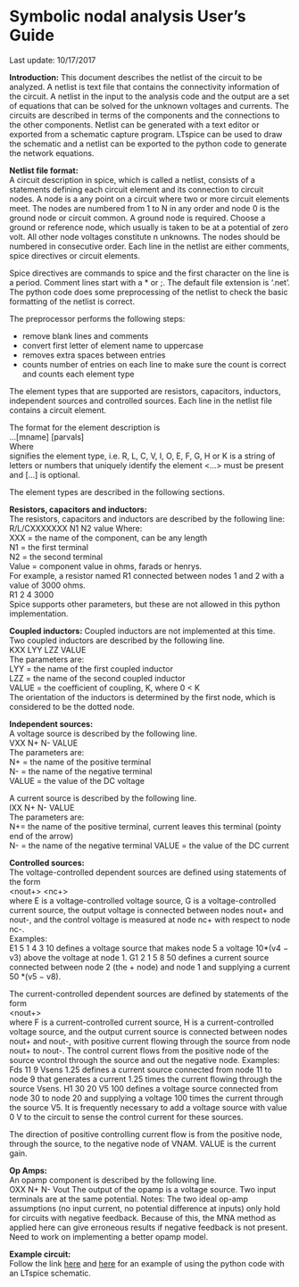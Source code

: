 # Symbolic nodal analysis User’s Guide
Last update: 10/17/2017

**Introduction:**  This document describes the netlist of the circuit to be analyzed.  A netlist is text file that contains the connectivity information of the circuit.  A netlist in the input to the analysis code and the output are a set of equations that can be solved for the unknown voltages and currents.  The circuits are described in terms of the components and the connections to the other components.  Netlist can be generated with a text editor or exported from a schematic capture program.  LTspice can be used to draw the schematic and a netlist can be exported to the python code to generate the network equations.

**Netlist file format:**  
A circuit description in spice, which is called a netlist, consists of a statements
defining each circuit element and its connection to circuit nodes.  A node is a any point on a circuit where two or more circuit elements meet.  The nodes are numbered from 1 to N in any order and node 0 is the ground node or circuit common.  A ground node is required.  Choose a ground or reference node, which usually is taken to be at a potential of zero volt. All other node voltages constitute n unknowns.  The nodes should be numbered in consecutive order.  Each line in the netlist are either comments, spice directives or circuit elements.  

Spice directives are commands to spice and the first character on the line is a period.  Comment lines start with a * or ;.  The default file extension is ‘.net’.  The python code does some preprocessing of the netlist to check the basic formatting of the netlist is correct.  

The preprocessor performs the following steps:
- remove blank lines and comments
- convert first letter of element name to uppercase
- removes extra spaces between entries
- counts number of entries on each line to make sure the count is correct and counts each element type

The element types that are supported are resistors, capacitors, inductors, independent sources and controlled sources. Each line in the netlist file contains a circuit element.

The format for the element description is  
<letter><name> <n1> <n2> ...[mname] [parvals]  
Where  
<letter> signifies the element type, i.e. R, L, C, V, I, O, E, F, G, H or K 
<name> is a string of letters or numbers that uniquely identify the element
 <...> must be present and [...] is optional.

The element types are described in the following sections.  

**Resistors, capacitors and inductors:**  
The resistors, capacitors and inductors are described by the following line:  
R/L/CXXXXXXX N1 N2 value 
Where:  
XXX = the name of the component, can be any length  
N1 = the first terminal  
N2 = the second terminal  
Value = component value in ohms, farads or henrys.  
For example, a resistor named R1 connected between nodes 1 and 2 with a value of 3000 ohms.  
R1 2 4 3000  
Spice supports other parameters, but these are not allowed in this python implementation.

**Coupled inductors:**
Coupled inductors are not implemented at this time.
Two coupled inductors are described by the following line.  
KXX LYY LZZ VALUE  
The parameters are:  
LYY = the name of the first coupled inductor  
LZZ = the name of the second coupled inductor  
VALUE = the coefficient of coupling, K, where 0 < K  
The orientation of the inductors is determined by the first node, which is considered to be the
dotted node.

**Independent sources:**  
A voltage source is described by the following line.  
VXX N+ N- VALUE  
The parameters are:  
N+ = the name of the positive terminal  
N- = the name of the negative terminal  
VALUE = the value of the DC voltage  

A current source is described by the following line.  
IXX N+ N- VALUE  
The parameters are:  
N+= the name of the positive terminal, current leaves this terminal (pointy end of the arrow)  
N- = the name of the negative terminal
VALUE = the value of the DC current

**Controlled sources:**  
The voltage-controlled dependent sources are defined using statements of the form  
<letter><name> <nout+> <nout-> <nc+> <nc-> <gain>  
where E is a voltage-controlled voltage source, G is a voltage-controlled current source, the
output voltage is connected between nodes nout+ and nout-, and the control voltage is
measured at node nc+ with respect to node nc-.  
Examples:  
E1 5 1 4 3 10 defines a voltage source that makes node 5 a voltage 10*(v4 − v3)
above the voltage at node 1.
G1 2 1 5 8 50 defines a current source connected between node 2 (the + node)
and node 1 and supplying a current 50 *(v5 − v8).

The current-controlled dependent sources are defined by statements of the form  
<letter><name> <nout+> <nout-> <vcontrol> <gain>   
where F is a current-controlled current source, H is a current-controlled voltage source, and the
output current source is connected between nodes nout+ and nout-, with positive current
flowing through the source from node nout+ to nout-. The control current flows from the
positive node of the source vcontrol through the source and out the negative node.
Examples:  
Fds 11 9 Vsens 1.25 defines a current source connected from node 11 to node 9
that generates a current 1.25 times the current flowing through the source Vsens.
H1 30 20 V5 100 defines a voltage source connected from node 30 to node 20 and
supplying a voltage 100 times the current through the source V5.
It is frequently necessary to add a voltage source with value 0 V to the circuit to sense
the control current for these sources.

The direction of positive controlling current flow is from the positive node, through the source, to the negative node of VNAM. VALUE is the current gain. 

**Op Amps:**   
An opamp component is described by the following line.  
OXX N+ N- Vout
The output of the opamp is a voltage source. Two input terminals are at the same potential. 
Notes: The two ideal op-amp assumptions (no input current, no potential difference at inputs) only hold for circuits with negative feedback.  Because of this, the MNA method as applied here can give erroneous results if negative feedback is not present. Need to work on implementing a better opamp model.  

**Example circuit:**  
Follow the link [here](https://github.com/Tiburonboy/Node-Analysis/blob/master/Example48.pdf) and [here]() for an example of using the python code with an LTspice schematic.  

